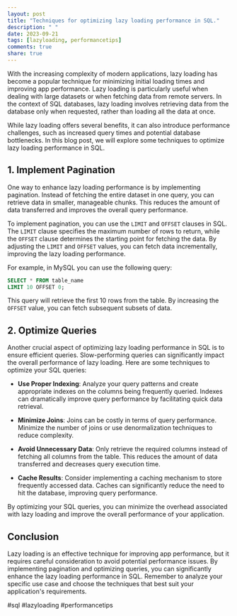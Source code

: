 ```yaml
---
layout: post
title: "Techniques for optimizing lazy loading performance in SQL."
description: " "
date: 2023-09-21
tags: [lazyloading, performancetips]
comments: true
share: true
---
```


With the increasing complexity of modern applications, lazy loading has become a popular technique for minimizing initial loading times and improving app performance. Lazy loading is particularly useful when dealing with large datasets or when fetching data from remote servers. In the context of SQL databases, lazy loading involves retrieving data from the database only when requested, rather than loading all the data at once.

While lazy loading offers several benefits, it can also introduce performance challenges, such as increased query times and potential database bottlenecks. In this blog post, we will explore some techniques to optimize lazy loading performance in SQL.

## 1. Implement Pagination

One way to enhance lazy loading performance is by implementing pagination. Instead of fetching the entire dataset in one query, you can retrieve data in smaller, manageable chunks. This reduces the amount of data transferred and improves the overall query performance.

To implement pagination, you can use the `LIMIT` and `OFFSET` clauses in SQL. The `LIMIT` clause specifies the maximum number of rows to return, while the `OFFSET` clause determines the starting point for fetching the data. By adjusting the `LIMIT` and `OFFSET` values, you can fetch data incrementally, improving the lazy loading performance.

For example, in MySQL you can use the following query:

```sql
SELECT * FROM table_name
LIMIT 10 OFFSET 0;
```

This query will retrieve the first 10 rows from the table. By increasing the `OFFSET` value, you can fetch subsequent subsets of data.

## 2. Optimize Queries

Another crucial aspect of optimizing lazy loading performance in SQL is to ensure efficient queries. Slow-performing queries can significantly impact the overall performance of lazy loading. Here are some techniques to optimize your SQL queries:

* **Use Proper Indexing**: Analyze your query patterns and create appropriate indexes on the columns being frequently queried. Indexes can dramatically improve query performance by facilitating quick data retrieval.

* **Minimize Joins**: Joins can be costly in terms of query performance. Minimize the number of joins or use denormalization techniques to reduce complexity.

* **Avoid Unnecessary Data**: Only retrieve the required columns instead of fetching all columns from the table. This reduces the amount of data transferred and decreases query execution time.

* **Cache Results**: Consider implementing a caching mechanism to store frequently accessed data. Caches can significantly reduce the need to hit the database, improving query performance.

By optimizing your SQL queries, you can minimize the overhead associated with lazy loading and improve the overall performance of your application.

## Conclusion

Lazy loading is an effective technique for improving app performance, but it requires careful consideration to avoid potential performance issues. By implementing pagination and optimizing queries, you can significantly enhance the lazy loading performance in SQL. Remember to analyze your specific use case and choose the techniques that best suit your application's requirements.

#sql #lazyloading #performancetips